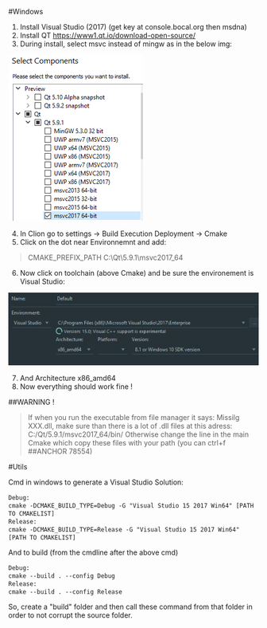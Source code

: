 #Windows

1. Install Visual Studio (2017) (get key at console.bocal.org then msdna)
2. Install QT https://www1.qt.io/download-open-source/
3. During install, select msvc instead of mingw as in the below img:


![alt text](tools/img/qtInstall.png "Qt Install")

4. In Clion go to settings -> Build Execution Deployment -> Cmake
5. Click on the dot near Environnemnt and add:
> CMAKE_PREFIX_PATH C:\Qt\5.9.1\msvc2017_64
6. Now click on toolchain (above Cmake) and be sure the environement is Visual Studio:

![alt text](tools/img/toolchain.png "Toolchain")

7. And Architecture x86_amd64
8. Now everything should work fine !

##WARNING !

> If when you run the executable from file manager it says: Missilg XXX.dll, make sure than there is a lot of .dll files at this adress: C:/Qt/5.9.1/msvc2017_64/bin/
> Otherwise change the line in the main Cmake which copy these files with your path (you can ctrl+f ##ANCHOR 78554)

#Utils

Cmd in windows to generate a Visual Studio Solution:
```
Debug:
cmake -DCMAKE_BUILD_TYPE=Debug -G "Visual Studio 15 2017 Win64" [PATH TO CMAKELIST]
Release:
cmake -DCMAKE_BUILD_TYPE=Release -G "Visual Studio 15 2017 Win64" [PATH TO CMAKELIST]
```

And to build (from the cmdline after the above cmd)
```
Debug:
cmake --build . --config Debug
Release:
cmake --build . --config Release
```

So, create a "build" folder and then call these command from that folder in order to not corrupt the source folder.